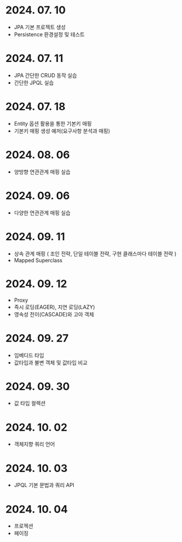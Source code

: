 # 2024. 07. 10
- JPA 기본 프로젝트 생성
- Persistence 환경설정 및 테스트

# 2024. 07. 11
- JPA 간단한 CRUD 동작 실습
- 간단한 JPQL 실습

# 2024. 07. 18
- Entity 옵션 활용을 통한 기본키 매핑
- 기본키 매핑 생성 예저(요구사항 분석과 매핑)

# 2024. 08. 06
- 양방향 연관관계 매핑 실습

# 2024. 09. 06
- 다양한 연관관계 매핑 실습

# 2024. 09. 11
- 상속 관계 매핑 ( 조인 전략, 단일 테이블 전략, 구현 클래스마다 테이블 전략 )
- Mapped Superclass

# 2024. 09. 12
- Proxy
- 즉시 로딩(EAGER), 지연 로딩(LAZY)
- 영속성 전이(CASCADE)와 고아 객체

# 2024. 09. 27
- 임베디드 타입
- 값타입과 불변 객체 및 값타입 비교

# 2024. 09. 30
- 값 타입 컬렉션

# 2024. 10. 02
- 객체지향 쿼리 언어

# 2024. 10. 03
- JPQL 기본 문법과 쿼리 API

# 2024. 10. 04
- 프로젝션
- 페이징
